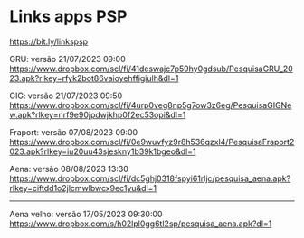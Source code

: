 # Links apps PSP
https://bit.ly/linkspsp

GRU: versão 21/07/2023  09:00
https://www.dropbox.com/scl/fi/41deswajc7p59hy0gdsub/PesquisaGRU_2023.apk?rlkey=rfyk2bot86vaioyehffigiulh&dl=1
 
GIG: versão 21/07/2023  09:50
https://www.dropbox.com/scl/fi/4urp0veg8np5g7ow3z6eg/PesquisaGIGNew.apk?rlkey=nrf9e90jpdwjkhp0f2ec53opi&dl=1
 
Fraport: versão 07/08/2023  09:00
https://www.dropbox.com/scl/fi/0e9wuvfyz9r8h536qzxl4/PesquisaFraport2023.apk?rlkey=iu20uu43sjeskny1b39k1bgeo&dl=1
 
Aena: versão 08/08/2023  13:30
https://www.dropbox.com/scl/fi/dc5ghj0318fspyi61rljc/pesquisa_aena.apk?rlkey=ciftdd1o2jlcmwlbwcx9ec1yu&dl=1

---
Aena velho: versão 17/05/2023  09:30:00
https://www.dropbox.com/s/h02lpl0gg6tl2sp/pesquisa_aena.apk?dl=1

